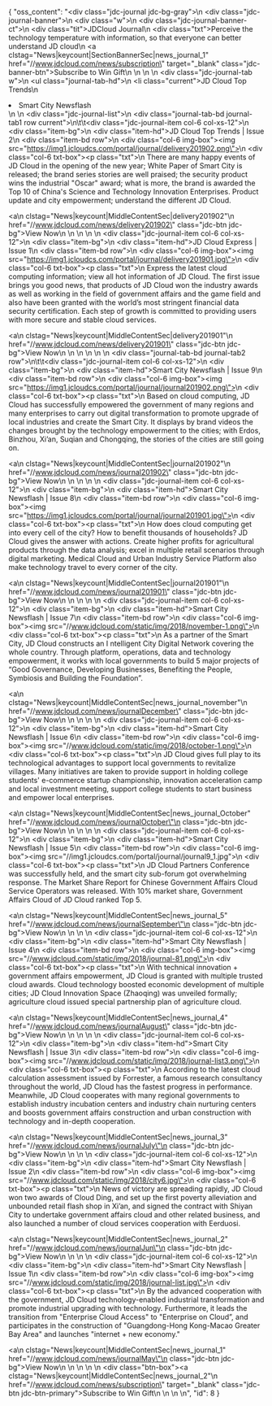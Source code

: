 {
    "oss_content": "<div class=\"jdc-journal jdc-bg-gray\">\n  <div class=\"jdc-journal-banner\">\n    <div class=\"w\">\n      <div class=\"jdc-journal-banner-ct\">\n        <div class=\"tit\">JDCloud Journal</div>\n        <div class=\"txt\">Perceive the technology temperature with information, so that everyone can better understand JD cloud</div>\n          <a clstag=\"News|keycount|SectionBannerSec|news_journal_1\" href=\"//www.jdcloud.com/news/subscription\" target=\"_blank\" class=\"jdc-banner-btn\">Subscribe to Win Gift</a>\n      </div>\n    </div>\n  </div>\n  <div class=\"jdc-journal-tab w\">\n    <ul class=\"journal-tab-hd\">\n      <li class=\"current\">JD Cloud Top Trends</li>\n      <li>Smart City Newsflash</li>\n    </ul>\n    <div class=\"jdc-journal-list\">\n      <div class=\"journal-tab-bd journal-tab1 row current\">\n\t\t<div class=\"jdc-journal-item col-6 col-xs-12\">\n          <div class=\"item-bg\">\n            <div class=\"item-hd\">JD Cloud Top Trends | Issue 2</div>\n            <div class=\"item-bd row\">\n              <div class=\"col-6 img-box\"><img src=\"https://img1.jcloudcs.com/portal/journal/delivery201902.png\"></div>\n              <div class=\"col-6 txt-box\"><p class=\"txt\">\n                There are many happy events of JD Cloud in the opening of the new year; White Paper of Smart City is released; the brand series stories are well praised; the security product wins the industrial \"Oscar\" award; what is more, the brand is awarded the Top 10 of China's Science and Technology Innovation Enterprises. Product update and city empowerment; understand the different JD Cloud. </p> <a\n                clstag=\"News|keycount|MiddleContentSec|delivery201902\"\n                href=\"//www.jdcloud.com/news/delivery201902\" class=\"jdc-btn jdc-bg\">View Now\n              </a></div>\n            </div>\n          </div>\n        </div>\n        <div class=\"jdc-journal-item col-6 col-xs-12\">\n          <div class=\"item-bg\">\n            <div class=\"item-hd\">JD Cloud Express | Issue 1</div>\n            <div class=\"item-bd row\">\n              <div class=\"col-6 img-box\"><img src=\"https://img1.jcloudcs.com/portal/journal/delivery201901.jpg\"></div>\n              <div class=\"col-6 txt-box\"><p class=\"txt\">\n                Express the latest cloud computing information; view all hot information of JD Cloud. The first issue brings you good news, that products of JD Cloud won the industry awards as well as working in the field of government affairs and the game field and also have been granted with the world’s most stringent financial data security certification. Each step of growth is committed to providing users with more secure and stable cloud services. </p> <a\n                clstag=\"News|keycount|MiddleContentSec|delivery201901\"\n                href=\"//www.jdcloud.com/news/delivery201901\" class=\"jdc-btn jdc-bg\">View Now\n              </a></div>\n            </div>\n          </div>\n        </div>\n      </div>\n      <div class=\"journal-tab-bd journal-tab2 row\">\n\t\t<div class=\"jdc-journal-item col-6 col-xs-12\">\n          <div class=\"item-bg\">\n            <div class=\"item-hd\">Smart City Newsflash | Issue 9</div>\n            <div class=\"item-bd row\">\n              <div class=\"col-6 img-box\"><img src=\"https://img1.jcloudcs.com/portal/journal/journal201902.png\"></div>\n              <div class=\"col-6 txt-box\"><p class=\"txt\">\n                Based on cloud computing, JD Cloud has successfully empowered the government of many regions and many enterprises to carry out digital transformation to promote upgrade of local industries and create the Smart City. It displays by brand videos the changes brought by the technology empowerment to the cities; with Erdos, Binzhou, Xi’an, Suqian and Chongqing, the stories of the cities are still going on. </p> <a\n                clstag=\"News|keycount|MiddleContentSec|journal201902\"\n                href=\"//www.jdcloud.com/news/journal201902\" class=\"jdc-btn jdc-bg\">View Now\n              </a></div>\n            </div>\n          </div>\n        </div>\n        <div class=\"jdc-journal-item col-6 col-xs-12\">\n          <div class=\"item-bg\">\n            <div class=\"item-hd\">Smart City Newsflash | Issue 8</div>\n            <div class=\"item-bd row\">\n              <div class=\"col-6 img-box\"><img src=\"https://img1.jcloudcs.com/portal/journal/journal201901.jpg\"></div>\n              <div class=\"col-6 txt-box\"><p class=\"txt\">\n                How does cloud computing get into every cell of the city? How to benefit thousands of households? JD Cloud gives the answer with actions. Create higher profits for agricultural products through the data analysis; excel in multiple retail scenarios through digital marketing. Medical Cloud and Urban Industry Service Platform also make technology travel to every corner of the city. </p> <a\n                clstag=\"News|keycount|MiddleContentSec|journal201901\"\n                href=\"//www.jdcloud.com/news/journal201901\" class=\"jdc-btn jdc-bg\">View Now\n              </a></div>\n            </div>\n          </div>\n        </div>\n        <div class=\"jdc-journal-item col-6 col-xs-12\">\n          <div class=\"item-bg\">\n            <div class=\"item-hd\">Smart City Newsflash | Issue 7</div>\n            <div class=\"item-bd row\">\n              <div class=\"col-6 img-box\"><img src=\"//www.jdcloud.com/static/img/2018/november-1.png\"></div>\n              <div class=\"col-6 txt-box\"><p class=\"txt\">\n                As a partner of the Smart City, JD Cloud constructs an I ntelligent City Digital Network covering the whole country. Through platform, operations, data and technology empowerment, it works with local governments to build 5 major projects of “Good Governance, Developing Businesses, Benefiting the People, Symbiosis and Building the Foundation”. </p> <a\n                clstag=\"News|keycount|MiddleContentSec|news_journal_november\"\n                href=\"//www.jdcloud.com/news/journalDecember\" class=\"jdc-btn jdc-bg\">View Now\n              </a></div>\n            </div>\n          </div>\n        </div>\n        <div class=\"jdc-journal-item col-6 col-xs-12\">\n          <div class=\"item-bg\">\n            <div class=\"item-hd\">Smart City Newsflash | Issue 6</div>\n            <div class=\"item-bd row\">\n              <div class=\"col-6 img-box\"><img src=\"//www.jdcloud.com/static/img/2018/october-1.png\"></div>\n              <div class=\"col-6 txt-box\"><p class=\"txt\">\n                JD Cloud gives full play to its technological advantages to support local governments to revitalize villages. Many initiatives are taken to provide support in holding college students' e-commerce startup championship, innovation acceleration camp and local investment meeting, support college students to start business and empower local enterprises.</p> <a\n                clstag=\"News|keycount|MiddleContentSec|news_journal_October\" href=\"//www.jdcloud.com/news/journalOctober\"\n                class=\"jdc-btn jdc-bg\">View Now\n              </a></div>\n            </div>\n          </div>\n        </div>\n        <div class=\"jdc-journal-item col-6 col-xs-12\">\n          <div class=\"item-bg\">\n            <div class=\"item-hd\">Smart City Newsflash | Issue 5</div>\n            <div class=\"item-bd row\">\n              <div class=\"col-6 img-box\"><img src=\"//img1.jcloudcs.com/portal/journal/journal9_1.jpg\"></div>\n              <div class=\"col-6 txt-box\"><p class=\"txt\">\n                JD Cloud Partners Conference was successfully held, and the smart city sub-forum got overwhelming response. The Market Share Report for Chinese Government Affairs Cloud Service Operators was released. With 10% market share, Government Affairs Cloud of JD Cloud ranked Top 5.</p><a\n                clstag=\"News|keycount|MiddleContentSec|news_journal_5\" href=\"//www.jdcloud.com/news/journalSeptember\"\n                class=\"jdc-btn jdc-bg\">View Now</a></div>\n            </div>\n          </div>\n        </div>\n        <div class=\"jdc-journal-item col-6 col-xs-12\">\n          <div class=\"item-bg\">\n            <div class=\"item-hd\">Smart City Newsflash | Issue 4</div>\n            <div class=\"item-bd row\">\n              <div class=\"col-6 img-box\"><img src=\"//www.jdcloud.com/static/img/2018/journal-81.png\"></div>\n              <div class=\"col-6 txt-box\"><p class=\"txt\">\n                With technical innovation + government affairs empowerment, JD Cloud is granted with multiple trusted cloud awards. Cloud technology boosted economic development of multiple cities; JD Cloud Innovation Space (Zhaoqing) was unveiled formally; agriculture cloud issued special partnership plan of agriculture cloud.</p><a\n                clstag=\"News|keycount|MiddleContentSec|news_journal_4\" href=\"//www.jdcloud.com/news/journalAugust\" class=\"jdc-btn jdc-bg\">View Now</a>\n              </div>\n            </div>\n          </div>\n        </div>\n        <div class=\"jdc-journal-item col-6 col-xs-12\">\n          <div class=\"item-bg\">\n            <div class=\"item-hd\">Smart City Newsflash | Issue 3</div>\n            <div class=\"item-bd row\">\n              <div class=\"col-6 img-box\"><img src=\"//www.jdcloud.com/static/img/2018/journal-list3.png\"></div>\n              <div class=\"col-6 txt-box\"><p class=\"txt\">\n                According to the latest cloud calculation assessment issued by Forrester, a famous research consultancy throughout the world, JD Cloud has the fastest progress in performance. Meanwhile, JD Cloud cooperates with many regional governments to establish industry incubation centers and industry chain nurturing centers and boosts government affairs construction and urban construction with technology and in-depth cooperation. </p><a\n                clstag=\"News|keycount|MiddleContentSec|news_journal_3\" href=\"//www.jdcloud.com/news/journalJuly\"\n                class=\"jdc-btn jdc-bg\">View Now</a></div>\n            </div>\n          </div>\n        </div>\n        <div class=\"jdc-journal-item col-6 col-xs-12\">\n          <div class=\"item-bg\">\n            <div class=\"item-hd\">Smart City Newsflash | Issue 2</div>\n            <div class=\"item-bd row\">\n              <div class=\"col-6 img-box\"><img src=\"//www.jdcloud.com/static/img/2018/city6.jpg\"></div>\n              <div class=\"col-6 txt-box\"><p class=\"txt\">\n                News of victory are spreading rapidly, JD Cloud won two awards of Cloud Ding, and set up the first poverty alleviation and unbounded retail flash shop in Xi’an, and signed the contract with Shiyan City to undertake government affairs cloud and other related business, and also launched a number of cloud services cooperation with Eerduosi. </p><a\n                clstag=\"News|keycount|MiddleContentSec|news_journal_2\" href=\"//www.jdcloud.com/news/journalJun\"\n                class=\"jdc-btn jdc-bg\">View Now</a></div>\n            </div>\n          </div>\n        </div>\n        <div class=\"jdc-journal-item col-6 col-xs-12\">\n          <div class=\"item-bg\">\n            <div class=\"item-hd\">Smart City Newsflash | Issue 1</div>\n            <div class=\"item-bd row\">\n              <div class=\"col-6 img-box\"><img src=\"//www.jdcloud.com/static/img/2018/journal-list.jpg\"></div>\n              <div class=\"col-6 txt-box\"><p class=\"txt\">\n                By the advanced cooperation with the government, JD Cloud technology-enabled industrial transformation and promote industrial upgrading with technology. Furthermore, it leads the transition from \"Enterprise Cloud Access\" to \"Enterprise on Cloud”, and participates in the construction of \"Guangdong-Hong Kong-Macao Greater Bay Area\" and launches \"internet + new economy.\" </p><a\n                clstag=\"News|keycount|MiddleContentSec|news_journal_1\" href=\"//www.jdcloud.com/news/journalMay\"\n                class=\"jdc-btn jdc-bg\">View Now</a></div>\n            </div>\n          </div>\n        </div>\n      </div>\n      <div class=\"btn-box\"><a clstag=\"News|keycount|MiddleContentSec|news_journal_2\"\n                              href=\"//www.jdcloud.com/news/subscription\" target=\"_blank\" class=\"jdc-btn jdc-btn-primary\">Subscribe to Win Gift</a>\n      </div>\n    </div>\n  </div>\n</div>",
    "id": 8
}